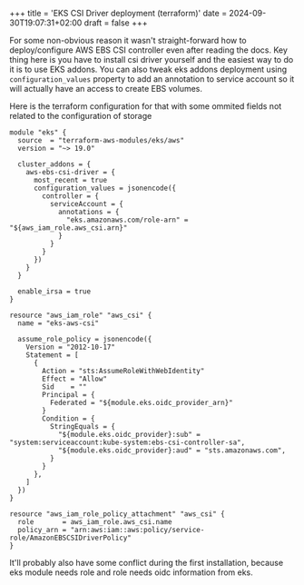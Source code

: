 +++
title = 'EKS CSI Driver deployment (terraform)'
date = 2024-09-30T19:07:31+02:00
draft = false
+++

For some non-obvious reason it wasn't straight-forward how to deploy/configure AWS EBS CSI controller even after reading the docs. Key thing here is you have to install csi driver yourself and the easiest way to do it is to use EKS addons. You can also tweak eks addons deployment using `configuration_values` property to add an annotation to service account so it will actually have an access to create EBS volumes.

Here is the terraform configuration for that with some ommited fields not related to the configuration of storage

```hcl
module "eks" {
  source  = "terraform-aws-modules/eks/aws"
  version = "~> 19.0"

  cluster_addons = {
    aws-ebs-csi-driver = {
      most_recent = true
      configuration_values = jsonencode({
        controller = {
          serviceAccount = {
            annotations = {
              "eks.amazonaws.com/role-arn" = "${aws_iam_role.aws_csi.arn}"
            }
          }
        }
      })
    }
  }

  enable_irsa = true
}

resource "aws_iam_role" "aws_csi" {
  name = "eks-aws-csi"

  assume_role_policy = jsonencode({
    Version = "2012-10-17"
    Statement = [
      {
        Action = "sts:AssumeRoleWithWebIdentity"
        Effect = "Allow"
        Sid    = ""
        Principal = {
          Federated = "${module.eks.oidc_provider_arn}"
        }
        Condition = {
          StringEquals = {
            "${module.eks.oidc_provider}:sub" = "system:serviceaccount:kube-system:ebs-csi-controller-sa",
            "${module.eks.oidc_provider}:aud" = "sts.amazonaws.com",
          }
        }
      },
    ]
  })
}

resource "aws_iam_role_policy_attachment" "aws_csi" {
  role       = aws_iam_role.aws_csi.name
  policy_arn = "arn:aws:iam::aws:policy/service-role/AmazonEBSCSIDriverPolicy"
}

```

It'll probably also have some conflict during the first installation, because eks module needs role and role needs oidc information from eks.